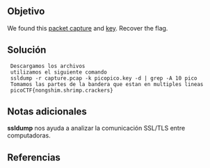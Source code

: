 ## Objetivo

We found this [packet capture](https://jupiter.challenges.picoctf.org/static/0c84d3636dd088d9fe4efd5d0d869a06/capture.pcap) and [key](https://jupiter.challenges.picoctf.org/static/0c84d3636dd088d9fe4efd5d0d869a06/picopico.key). Recover the flag.
## Solución

```
 Descargamos los archivos
 utilizamos el siguiente comando
 ssldump -r capture.pcap -k picopico.key -d | grep -A 10 pico
 Tomamos las partes de la bandera que estan en multiples lineas
 picoCTF{nongshim.shrimp.crackers}
```
## Notas adicionales

**ssldump** nos ayuda a analizar la comunicación SSL/TLS entre computadoras.
## Referencias